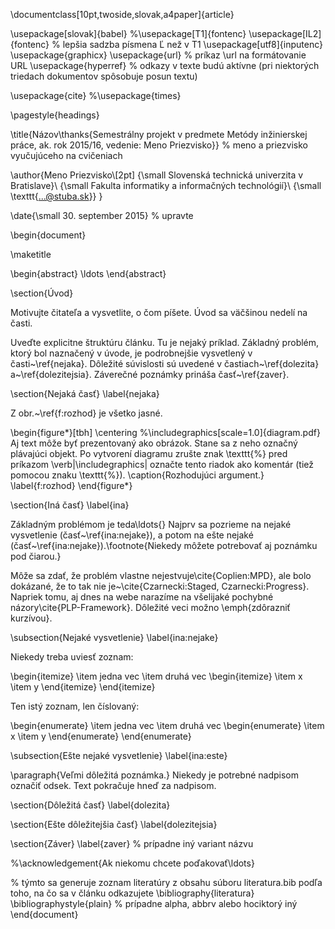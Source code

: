 \documentclass[10pt,twoside,slovak,a4paper]{article}

\usepackage[slovak]{babel}
%\usepackage[T1]{fontenc}
\usepackage[IL2]{fontenc} % lepšia sadzba písmena Ľ než v T1
\usepackage[utf8]{inputenc}
\usepackage{graphicx}
\usepackage{url} % príkaz \url na formátovanie URL
\usepackage{hyperref} % odkazy v texte budú aktívne (pri niektorých triedach dokumentov spôsobuje posun textu)

\usepackage{cite}
%\usepackage{times}

\pagestyle{headings}

\title{Názov\thanks{Semestrálny projekt v predmete Metódy inžinierskej práce, ak. rok 2015/16, vedenie: Meno Priezvisko}} % meno a priezvisko vyučujúceho na cvičeniach

\author{Meno Priezvisko\\[2pt]
	{\small Slovenská technická univerzita v Bratislave}\\
	{\small Fakulta informatiky a informačných technológií}\\
	{\small \texttt{...@stuba.sk}}
	}

\date{\small 30. september 2015} % upravte



\begin{document}

\maketitle

\begin{abstract}
\ldots
\end{abstract}



\section{Úvod}

Motivujte čitateľa a vysvetlite, o čom píšete. Úvod sa väčšinou nedelí na časti.

Uveďte explicitne štruktúru článku. Tu je nejaký príklad.
Základný problém, ktorý bol naznačený v úvode, je podrobnejšie vysvetlený v časti~\ref{nejaka}.
Dôležité súvislosti sú uvedené v častiach~\ref{dolezita} a~\ref{dolezitejsia}.
Záverečné poznámky prináša časť~\ref{zaver}.



\section{Nejaká časť} \label{nejaka}

Z obr.~\ref{f:rozhod} je všetko jasné. 

\begin{figure*}[tbh]
\centering
%\includegraphics[scale=1.0]{diagram.pdf}
Aj text môže byť prezentovaný ako obrázok. Stane sa z neho označný plávajúci objekt. Po vytvorení diagramu zrušte znak \texttt{\%} pred príkazom \verb|\includegraphics| označte tento riadok ako komentár (tiež pomocou znaku \texttt{\%}).
\caption{Rozhodujúci argument.}
\label{f:rozhod}
\end{figure*}



\section{Iná časť} \label{ina}

Základným problémom je teda\ldots{} Najprv sa pozrieme na nejaké vysvetlenie (časť~\ref{ina:nejake}), a potom na ešte nejaké (časť~\ref{ina:nejake}).\footnote{Niekedy môžete potrebovať aj poznámku pod čiarou.}

Môže sa zdať, že problém vlastne nejestvuje\cite{Coplien:MPD}, ale bolo dokázané, že to tak nie je~\cite{Czarnecki:Staged, Czarnecki:Progress}. Napriek tomu, aj dnes na webe narazíme na všelijaké pochybné názory\cite{PLP-Framework}. Dôležité veci možno \emph{zdôrazniť kurzívou}.


\subsection{Nejaké vysvetlenie} \label{ina:nejake}

Niekedy treba uviesť zoznam:

\begin{itemize}
\item jedna vec
\item druhá vec
	\begin{itemize}
	\item x
	\item y
	\end{itemize}
\end{itemize}

Ten istý zoznam, len číslovaný:

\begin{enumerate}
\item jedna vec
\item druhá vec
	\begin{enumerate}
	\item x
	\item y
	\end{enumerate}
\end{enumerate}


\subsection{Ešte nejaké vysvetlenie} \label{ina:este}

\paragraph{Veľmi dôležitá poznámka.}
Niekedy je potrebné nadpisom označiť odsek. Text pokračuje hneď za nadpisom.



\section{Dôležitá časť} \label{dolezita}




\section{Ešte dôležitejšia časť} \label{dolezitejsia}




\section{Záver} \label{zaver} % prípadne iný variant názvu



%\acknowledgement{Ak niekomu chcete poďakovať\ldots}


% týmto sa generuje zoznam literatúry z obsahu súboru literatura.bib podľa toho, na čo sa v článku odkazujete
\bibliography{literatura}
\bibliographystyle{plain} % prípadne alpha, abbrv alebo hociktorý iný
\end{document}
